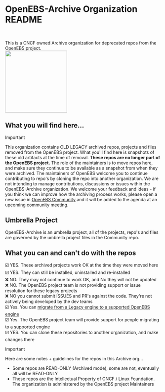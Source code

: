 # OpenEBS-Archive Organization README
<BR>

This is a CNCF owned Archive organization for deprecated repos from the OpenEBS project. <BR>
[<image src="https://github.com/openebs-archive/community/blob/main/images/CNCF_logo_color.png" width=200>](https://cncf.io)

## What you will find here...
> [!Important]
This organization contains OLD LEGACY archived repos, projects and files removed from the OpenEBS project. What you'll find here is snapshots of these old artifacts at the time of removal. **These repos are no longer part of the OpenEBS project.** The role of the maintainers is to move repos here, and make sure they continue to be available as a snapshot from when they were archived. The maintainers of OpenEBS welcome you to continue contributing to repo's by cloning the repo into another organization. We are not intending to manage contributions, discussions or issues within the OpenEBS-Archive organization. We welcome your feedback and ideas - if you think we can improve how the archiving process works, please open a new issue in [OpenEBS Community](https://github.com/openebs/community/issues/new) and it will be added to the agenda at an upcoming community meeting. 

## Umbrella Project
OpenEBS-Archive is an umbrella project, all of the projects, repo's and files are governed by the umbrella project files in the Community repo.

## What you can and can't do with the repos
☑️ YES. These archived projects work OK at the time they were moved here<BR>
☑️ YES. They can still be installed, uninstalled and re-installed<BR>
❌ NO. They may not continue to work OK, and No they will not be updated<BR>
❌ NO. The OpenEBS project team is not providing support or issue resolution for these legacy projects<BR>
❌ NO you cannot submit ISSUES and PR's against the code. They're not actively being developed by the dev teams <BR>
☑️ Yes. You can [migrate from a Legacy engine to a supported OpenEBS engine](https://openebs.io/docs/user-guides/data-migration/migration-using-velero/overview)<BR>
☑️ Yes. The OpenEBS project team will provide support for people migrating to a supported engine <BR>
☑️ YES. You can clone these repositories to another organization, and make changes there <BR>

> [!IMPORTANT]
> Here are some notes + guidelines for the repos in this Archive org... <BR>
> - Some repos are READ-ONLY (Archived mode), some are not, eventually all will be READ-ONLY <BR>
> - These repos are the Intellectual Property of CNCF / Linux Foundation. The organization is administered by the OpenEBS project Maintainers <BR>


